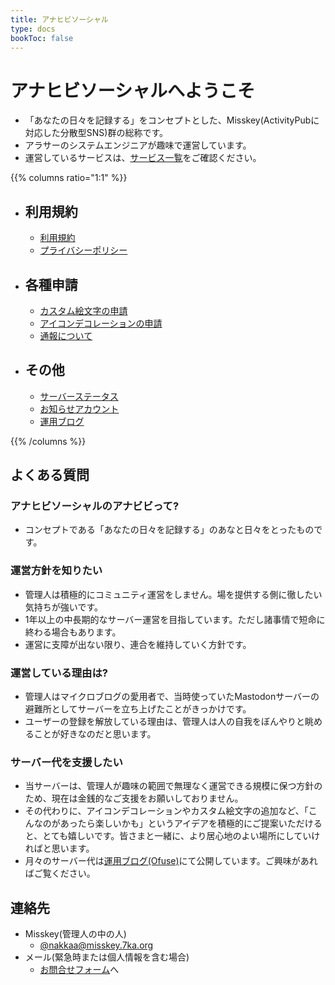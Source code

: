 ```yaml
---
title: アナヒビソーシャル
type: docs
bookToc: false
---
```


# アナヒビソーシャルへようこそ

- 「あなたの日々を記録する」をコンセプトとした、Misskey(ActivityPubに対応した分散型SNS)群の総称です。
- アラサーのシステムエンジニアが趣味で運営しています。
- 運営しているサービスは、[サービス一覧](/server-list)をご確認ください。

{{% columns ratio="1:1" %}}
- ## 利用規約
  - [利用規約](/rule)
  - [プライバシーポリシー](/privacy)

- ## 各種申請
  - [カスタム絵文字の申請](/procedure/emoji)
  - [アイコンデコレーションの申請](/procedure/icon-deco)
  - [通報について](/procedure/report)

- ## その他
  - [サーバーステータス](https://status.7ka.org/)
  - [お知らせアカウント](https://ml.7ka.org/@anahibi)
  - [運用ブログ](https://ofuse.me/anahibi)

{{% /columns %}}

## よくある質問

### アナヒビソーシャルのアナビビって?

- コンセプトである「あなたの日々を記録する」のあなと日々をとったものです。

### 運営方針を知りたい

- 管理人は積極的にコミュニティ運営をしません。場を提供する側に徹したい気持ちが強いです。
- 1年以上の中長期的なサーバー運営を目指しています。ただし諸事情で短命に終わる場合もあります。
- 運営に支障が出ない限り、連合を維持していく方針です。

### 運営している理由は?

- 管理人はマイクロブログの愛用者で、当時使っていたMastodonサーバーの避難所としてサーバーを立ち上げたことがきっかけです。
- ユーザーの登録を解放している理由は、管理人は人の自我をぼんやりと眺めることが好きなのだと思います。

### サーバー代を支援したい

- 当サーバーは、管理人が趣味の範囲で無理なく運営できる規模に保つ方針のため、現在は金銭的なご支援をお願いしておりません。
- その代わりに、アイコンデコレーションやカスタム絵文字の追加など、「こんなのがあったら楽しいかも」というアイデアを積極的にご提案いただけると、とても嬉しいです。皆さまと一緒に、より居心地のよい場所にしていければと思います。
- 月々のサーバー代は[運用ブログ(Ofuse)](https://ofuse.me/anahibi)にて公開しています。ご興味があればご覧ください。

## 連絡先

- Misskey(管理人の中の人)
  - [@nakkaa@misskey.7ka.org](https://misskey.7ka.org/@nakkaa)
- メール(緊急時または個人情報を含む場合)
  - [お問合せフォーム](https://contact.7ka.org)へ
